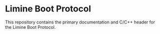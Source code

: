 # Limine Boot Protocol

This repository contains the primary documentation and C/C++ header for the
Limine Boot Protocol.
